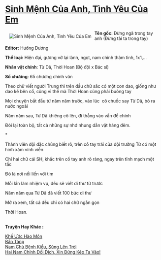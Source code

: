 <a href="https://utruyen.com/sinh-menh-cua-anh-tinh-yeu-cua-em/18862/" title="Sinh Mệnh Của Anh, Tình Yêu Của Em"><h1>Sinh Mệnh Của Anh, Tình Yêu Của Em</h1></a><div style="display:table"><img align="right" style="float: left; padding: 10px;" src="https://utruyen.com/images/story/200x260/sinh-menh-cua-anh-tinh-yeu-cua-em.jpg" alt="Sinh Mệnh Của Anh, Tình Yêu Của Em"><b>Tên gốc: </b>Đừng ngã trong tay anh (Đừng tài ta trong tay)<p></p><b>Editor:</b> Hướng Dương<p></p><b>Thể loại:</b> Hiện đại, gương vỡ lại lành, ngọt, nam chính thâm tình, 1x1,...<p></p><b>Nhân vật chính</b>: Từ Dã, Thời Hoan (Bộ đội x Bác sĩ)<p></p><b>Số chương</b>: 65 chương chính văn<p></p>Theo chữ viết người Trung thì trên đầu chữ sắc có một con dao, giống như dao kề bên cổ, cũng vì thế mà Thời Hoan cũng phải buông tay<p></p>Mọi chuyện bắt đầu từ năm năm trước, vào lúc  cô chuốc say Từ Dã, bỏ ra nước ngoài<p></p>Năm năm sau, Từ Dã khiêng cô lên, đi thẳng vào vấn đề chính<p></p>Đòi lại toàn bộ, tất cả những sự nhớ nhung dằn vặt hàng đêm.<p></p>*<p></p>Thành viên đội đặc chủng biết rõ, trên cổ tay trái của đội trưởng Từ có một hình xăm vĩnh viễn<p></p>Chỉ hai chữ cái SH, khắc trên cổ tay anh rõ ràng, ngay trên tĩnh mạch một tấc<p></p>Đó là nơi nối liền với tim<p></p>Mỗi lần làm nhiệm vụ, đều sẽ viết di thư từ trước<p></p>Năm năm qua Từ Dã đã viết 100 bức di thư<p></p>Mở ra xem, tất cả đều chỉ có hai chữ ngắn gọn<p></p>Thời Hoan.</div><p><br><b>Truyện Hay Khác :</b></p><a href="https://utruyen.com/khe-uoc-hao-mon/9894/" alt="Khế Ước Hào Môn">Khế Ước Hào Môn</a><br/><a href="https://github.com/quanluxury/dammy/tree/master/truyenhay/22411/" alt="Bần Tăng">Bần Tăng</a><br/><a href="https://github.com/quanluxury/truyenhot/tree/master/truyenhay/18830/" alt="Nam Chủ Bệnh Kiều, Sủng Lên Trời">Nam Chủ Bệnh Kiều, Sủng Lên Trời</a><br/><a href="https://github.com/mlquan/truyenhay/tree/master/truyenhay/22314/" alt="Hai Nam Chính Đối Địch, Xin Đừng Kéo Ta Vào!">Hai Nam Chính Đối Địch, Xin Đừng Kéo Ta Vào!</a><br/>